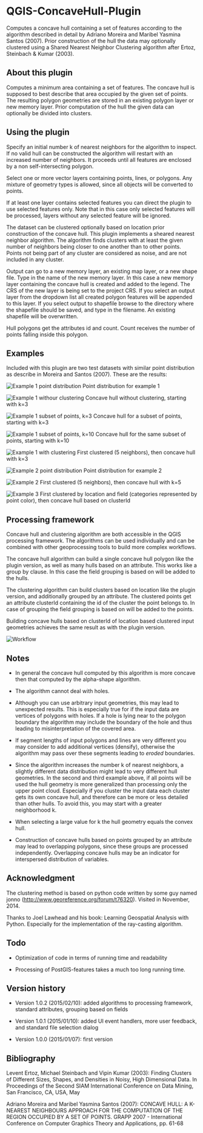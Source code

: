# QGIS-ConcaveHull-Plugin

Computes a concave hull containing a set of features according to the algorithm described in detail by Adriano Moreira and Maribel Yasmina Santos (2007). Prior construction of the hull the data may optionally clustered using a Shared Nearest Neighbor Clustering algorithm after Ertoz, Steinbach & Kumar (2003).

## About this plugin

Computes a minimum area containing a set of features. The concave hull is supposed to best describe that area occupied by the given set of points. The resulting polygon geometries are stored in an existing polygon layer or new memory layer. Prior computation of the hull the given data can optionally be divided into clusters.

## Using the plugin

Specify an initial number k of nearest neighbors for the algorithm to inspect. If no valid hull can be constructed the algorithm will restart with an increased number of neighbors. It proceeds until all features are enclosed by a non self-intersecting polygon.

Select one or more vector layers containing points, lines, or polygons. Any mixture of geometry types is allowed, since all objects will be converted to points.

If at least one layer contains selected features you can direct the plugin to use selected features only. Note that in this case only selected features will be processed, layers without any selected feature will be ignored.

The dataset can be clustered optionally based on location prior construction of the concave hull. This plugin implements a sheared nearest neighbor algorithm. The algorithm finds clusters with at least the given number of neighbors being closer to one another than to other points. Points not being part of any cluster are considered as noise, and are not included in any cluster. 

Output can go to a new memory layer, an existing map layer, or a new shape file. Type in the name of the new memory layer. In this case a new memory layer containing the concave hull is created and added to the legend. The CRS of the new layer is being set to the project CRS. If you select an output layer from the dropdown list all created polygon features will be appended to this layer. If you select output to shapefile browse to the directory where the shapefile should be saved, and type in the filename. An existing shapefile will be overwritten.  

Hull polygons get the attributes id and count. Count receives the number of points falling inside this polygon.

## Examples

Included with this plugin are two test datasets with similar point distribution as describe in Moreira and Santos (2007). These are the results:

![Example 1 point distribution](/images/expl01.png)
Point distribution for example 1

![Example 1 withour clustering](/images/expl01_conch_3.png)
Concave hull without clustering, starting with k=3

![Example 1 subset of points, k=3](/images/expl01_conch_3_a.png)
Concave hull for a subset of points, starting with k=3

![Example 1 subset of points, k=10](/images/expl01_conch_10_a.png)
Concave hull for the same subset of points, starting with k=10

![Example 1 with clustering](/images/expl01_clust_5_3.png)
First clustered (5 neighbors), then concave hull with k=3

![Example 2 point distribution](/images/expl02.png)
Point distribution for example 2

![Example 2](/images/expl02_clust_5_5.png)
First clustered (5 neighbors), then concave hull with k=5

![Example 3](/images/expl03_clust_field_conch.png)
First clustered by location and field (categories represented by point color), then concave hull based on clusterId

## Processing framework

Concave hull and clustering algorithm are both accessible in the QGIS processing framework. The algorithms can be used individually and can be combined with other geoprocessing tools to build more complex workflows.

The concave hull algorithm can build a single concave hull polygon like the plugin version, as well as many hulls based on an attribute. This works like a group by clause. In this case the field grouping is based on will be added to the hulls. 
 
The clustering algorithm can build clusters based on location like the plugin version, and additionally grouped by an attribute. The clustered points get an attribute clusterId containing the id of the cluster the point belongs to. In case of grouping the field grouping is based on will be added to the points. 

Building concave hulls based on clusterId of location based clustered input geometries achieves the same result as with the plugin version.

![Workflow](/images/proc_workflow.png)

## Notes

* In general the concave hull computed by this algorithm is more concave then that computed by the alpha-shape algorithm. 

* The algorithm cannot deal with holes.

* Although you can use arbitrary input geometries, this may lead to unexpected results. This is especially true for if the input data are vertices of polygons with holes. If a hole is lying near to the polygon boundary the algorithm may include the boundary of the hole and thus leading to misinterpretation of the covered area.

* If segment lengths of input polygons and lines are very different you may consider to add additional vertices (densify), otherwise the algorithm may pass over these segments leading to _eroded_ boundaries. 

* Since the algorithm increases the number k of nearest neighbors, a slightly different data distribution might lead to very different hull geometries. In the second and third example above, if all points will be used the hull geometry is more generalized than processing only the upper point cloud. Especially if you cluster the input data each cluster gets its own concave hull, and therefore can be more or less detailed than other hulls. To avoid this, you may start with a greater neighborhood k.

* When selecting a large value for k the hull geometry equals the convex hull.

* Construction of concave hulls based on points grouped by an attribute may lead to overlapping polygons, since these groups are processed independently. Overlapping concave hulls may be an indicator for interspersed distribution of variables.

## Acknowledgment

The clustering method is based on python code written by some guy named jonno (http://www.georeference.org/forum/t76320). Visited in November, 2014.

Thanks to Joel Lawhead and his book: Learning Geospatial Analysis with Python. Especially for the implementation of the ray-casting algorithm.

## Todo

* Optimization of code in terms of running time and readability

* Processing of PostGIS-features takes a much too long running time.

## Version history

* Version 1.0.2 (2015/02/10): added algorithms to processing framework, standard attributes, grouping based on fields

* Version 1.0.1 (2015/01/10): added UI event handlers, more user feedback, and standard file selection dialog

* Version 1.0.0 (2015/01/07): first version

## Bibliography

Levent Ertoz, Michael Steinbach and Vipin Kumar (2003): Finding Clusters of Different Sizes, Shapes, and Densities in Noisy, High Dimensional Data. In Proceedings of the Second SIAM International Conference on Data Mining, San Francisco, CA, USA, May

Adriano Moreira and Maribel Yasmina Santos (2007): CONCAVE HULL: A K-NEAREST NEIGHBOURS APPROACH FOR THE COMPUTATION OF THE REGION OCCUPIED BY A SET OF POINTS. GRAPP 2007 - International Conference on Computer Graphics Theory and Applications, pp. 61-68
